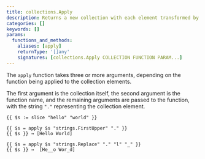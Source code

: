 ```yaml
---
title: collections.Apply
description: Returns a new collection with each element transformed by the given function.
categories: []
keywords: []
params:
  functions_and_methods:
    aliases: [apply]
    returnType: '[]any'
    signatures: [collections.Apply COLLECTION FUNCTION PARAM...]
---
```


The `apply` function takes three or more arguments, depending on the function being applied to the collection elements.

The first argument is the collection itself, the second argument is the function name, and the remaining arguments are passed to the function, with the string `"."` representing the collection element.

```go-html-template
{{ $s := slice "hello" "world" }}

{{ $s = apply $s "strings.FirstUpper" "." }}
{{ $s }} → [Hello World]

{{ $s = apply $s "strings.Replace" "." "l" "_" }}
{{ $s }} →  [He__o Wor_d]
```
